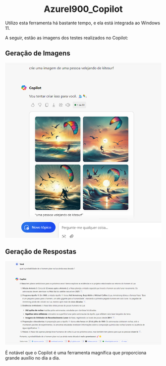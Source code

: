 # <center>AzureI900_Copilot</center>

Utilizo esta ferramenta há bastante tempo, e ela está integrada ao Windows 11.

A seguir, estão as imagens dos testes realizados no Copilot:

## Geração de Imagens

![Imagem de exemplo](image.png)

## Geração de Respostas

![Imagem de exemplo](image-1.png)

É notável que o Copilot é uma ferramenta magnífica que proporciona grande auxílio no dia a dia.
